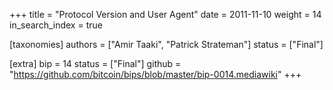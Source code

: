 +++
title = "Protocol Version and User Agent"
date = 2011-11-10
weight = 14
in_search_index = true

[taxonomies]
authors = ["Amir Taaki", "Patrick Strateman"]
status = ["Final"]

[extra]
bip = 14
status = ["Final"]
github = "https://github.com/bitcoin/bips/blob/master/bip-0014.mediawiki"
+++


